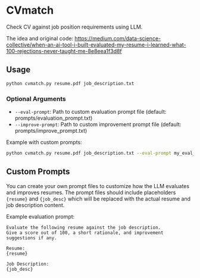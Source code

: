 # CVmatch
Check CV against job position requirements using LLM.

The idea and original code:
https://medium.com/data-science-collective/when-an-ai-tool-i-built-evaluated-my-resume-i-learned-what-100-rejections-never-taught-me-8e8eea1f3d8f

## Usage

```bash
python cvmatch.py resume.pdf job_description.txt
```

### Optional Arguments

- `--eval-prompt`: Path to custom evaluation prompt file (default: prompts/evaluation_prompt.txt)
- `--improve-prompt`: Path to custom improvement prompt file (default: prompts/improve_prompt.txt)

Example with custom prompts:
```bash
python cvmatch.py resume.pdf job_description.txt --eval-prompt my_eval_prompt.txt --improve-prompt my_improve_prompt.txt
```

## Custom Prompts

You can create your own prompt files to customize how the LLM evaluates and improves resumes. The prompt files should include placeholders `{resume}` and `{job_desc}` which will be replaced with the actual resume and job description content.

Example evaluation prompt:
```
Evaluate the following resume against the job description. 
Give a score out of 100, a short rationale, and improvement suggestions if any.

Resume:
{resume}

Job Description:
{job_desc}
```
